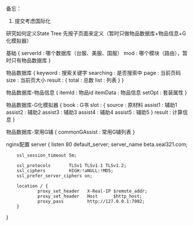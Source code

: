 备忘：
1. 提交考虑国际化

研究如何定义State Tree
先按子页面来定义（暂时只做物品数据库+物品信息+G化模拟器）

基础
{
    serverId : 哪个数据库（台服、美服、国服）
    mod : 哪个模块（路由），暂时只有物品数据库
}

物品数据库
{
    keyword : 搜索关键字
    searching : 是否搜索中
    page : 当前页码
    size : 当前页大小
    result : { 
        total : 总数
        list : 列表
    }
}

物品数据库-物品信息
{
    itemId : 物品id
    itemData : 物品信息
    setOpt : 套装属性
}

物品数据库-G化模拟器
{
    book : G书
    slot : {
        source : 原材料
        assist1 : 辅助1 
        assist2 : 辅助2 
        assist3 : 辅助3 
        assist4 : 辅助4 
        assist5 : 辅助5
    }
    result : 计算信息
}

物品数据库-常用G辅
{
    commonGAssist : 常用G辅列表
}

nginx配置
server {
        listen 80 default_server;
        server_name beta.seal321.com;

        ssl_session_timeout 5m;

        ssl_protocols       TLSv1 TLSv1.1 TLSv1.2;
        ssl_ciphers         HIGH:!aNULL:!MD5;
        ssl_prefer_server_ciphers on;

        location / {
                proxy_set_header   X-Real-IP $remote_addr;
                proxy_set_header   Host      $http_host;
                proxy_pass         http://127.0.0.1:7002;
        }
}